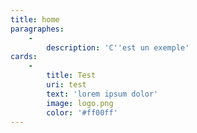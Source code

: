 ```yaml
---
title: home
paragraphes:
    -
        description: 'C''est un exemple'
cards:
    -
        title: Test
        uri: test
        text: 'lorem ipsum dolor'
        image: logo.png
        color: '#ff00ff'
---
```



